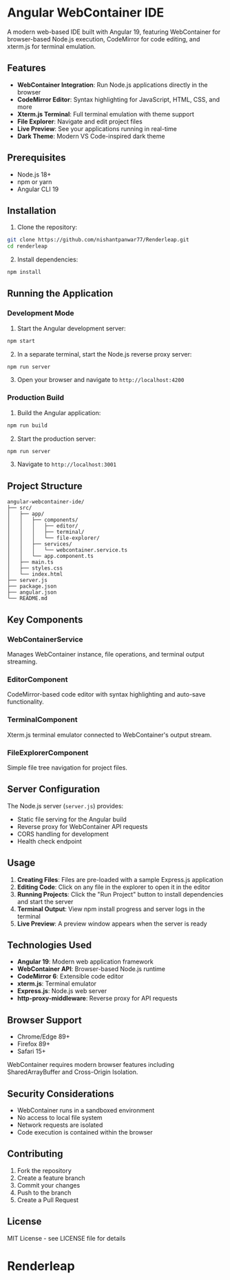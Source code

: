 # Angular WebContainer IDE

A modern web-based IDE built with Angular 19, featuring WebContainer for browser-based Node.js execution, CodeMirror for code editing, and xterm.js for terminal emulation.

## Features

- **WebContainer Integration**: Run Node.js applications directly in the browser
- **CodeMirror Editor**: Syntax highlighting for JavaScript, HTML, CSS, and more
- **Xterm.js Terminal**: Full terminal emulation with theme support
- **File Explorer**: Navigate and edit project files
- **Live Preview**: See your applications running in real-time
- **Dark Theme**: Modern VS Code-inspired dark theme

## Prerequisites

- Node.js 18+
- npm or yarn
- Angular CLI 19

## Installation

1. Clone the repository:

```bash
git clone https://github.com/nishantpanwar77/Renderleap.git
cd renderleap
```

2. Install dependencies:

```bash
npm install
```

## Running the Application

### Development Mode

1. Start the Angular development server:

```bash
npm start
```

2. In a separate terminal, start the Node.js reverse proxy server:

```bash
npm run server
```

3. Open your browser and navigate to `http://localhost:4200`

### Production Build

1. Build the Angular application:

```bash
npm run build
```

2. Start the production server:

```bash
npm run server
```

3. Navigate to `http://localhost:3001`

## Project Structure

```
angular-webcontainer-ide/
├── src/
│   ├── app/
│   │   ├── components/
│   │   │   ├── editor/
│   │   │   ├── terminal/
│   │   │   └── file-explorer/
│   │   ├── services/
│   │   │   └── webcontainer.service.ts
│   │   └── app.component.ts
│   ├── main.ts
│   ├── styles.css
│   └── index.html
├── server.js
├── package.json
├── angular.json
└── README.md
```

## Key Components

### WebContainerService

Manages WebContainer instance, file operations, and terminal output streaming.

### EditorComponent

CodeMirror-based code editor with syntax highlighting and auto-save functionality.

### TerminalComponent

Xterm.js terminal emulator connected to WebContainer's output stream.

### FileExplorerComponent

Simple file tree navigation for project files.

## Server Configuration

The Node.js server (`server.js`) provides:

- Static file serving for the Angular build
- Reverse proxy for WebContainer API requests
- CORS handling for development
- Health check endpoint

## Usage

1. **Creating Files**: Files are pre-loaded with a sample Express.js application
2. **Editing Code**: Click on any file in the explorer to open it in the editor
3. **Running Projects**: Click the "Run Project" button to install dependencies and start the server
4. **Terminal Output**: View npm install progress and server logs in the terminal
5. **Live Preview**: A preview window appears when the server is ready

## Technologies Used

- **Angular 19**: Modern web application framework
- **WebContainer API**: Browser-based Node.js runtime
- **CodeMirror 6**: Extensible code editor
- **xterm.js**: Terminal emulator
- **Express.js**: Node.js web server
- **http-proxy-middleware**: Reverse proxy for API requests

## Browser Support

- Chrome/Edge 89+
- Firefox 89+
- Safari 15+

WebContainer requires modern browser features including SharedArrayBuffer and Cross-Origin Isolation.

## Security Considerations

- WebContainer runs in a sandboxed environment
- No access to local file system
- Network requests are isolated
- Code execution is contained within the browser

## Contributing

1. Fork the repository
2. Create a feature branch
3. Commit your changes
4. Push to the branch
5. Create a Pull Request

## License

MIT License - see LICENSE file for details
# Renderleap
